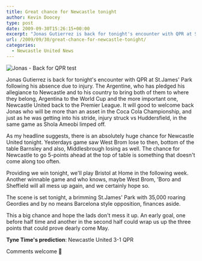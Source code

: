 ```yaml
---
title: Great chance for Newcastle tonight
author: Kevin Doocey
type: post
date: 2009-09-30T15:26:15+00:00
excerpt: "Jonas Gutierrez is back for tonight's encounter with QPR at St.James' Park following his.."
url: /2009/09/30/great-chance-for-newcastle-tonight/
categories:
  - Newcastle United News
---
```


![Jonas - Back for QPR test](https://www2.pictures.zimbio.com/gi/Newcastle+United+v+Sheffield+Wednesday+Vx4-b96pvkom.jpg)

Jonas Gutierrez is back for tonight's encounter with QPR at St.James' Park following his absence due to injury. The Argentine, who has pledged his allegiance to Newcastle and to his country to bring both of them to where they belong, Argentina to the World Cup and the more important one, Newcastle United back to the Premier League. It will good to welcome back Jonas who will be more than an asset in the Coca Cola Championship, and just as he was getting into his stride, injury struck vs Huddersfield, in the same game as Shola Ameobi limped off.

As my headline suggests, there is an absolutely huge chance for Newcastle United tonight. Yesterdays game saw West Brom lose to then, bottom of the table Barnsley and also, Middlesbrough losing as well. The chance for Newcastle to go 5-points ahead at the top of table is something that doesn't come along too often.

Providing we win tonight, we'll play Bristol at Home in the following week. Another winnable game and who knows, maybe West Brom, 'Boro and Sheffield will all mess up again, and we certainly hope so.

The scene is set tonight, a brimming St.James' Park with 35,000 roaring Geordies and by no means Barcelona style opposition, finances aside.

This a big chance and hope the lads don't mess it up. An early goal, one before half time and another in the second half could wrap us up the three points that could prove dearly come May.

**Tyne Time's prediction**: Newcastle United 3-1 QPR

Comments welcome 🙂
